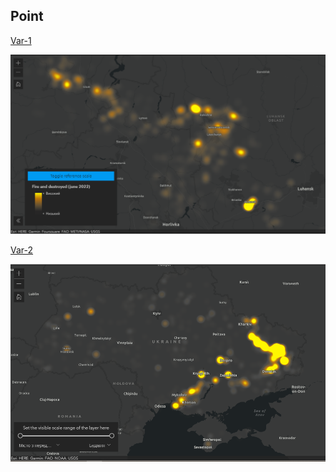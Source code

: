 
## Point




[Var-1](https://sergeyshchus.github.io/GIS-API/Fire_and_destroyed_june_2022.html)

![Var-1](https://github.com/SergeyShchus/30DayMapChallenge_2022/blob/main/day_1/Fire_and_destroyed_june_2022_prev.PNG?raw=true)



[Var-2](https://sergeyshchus.github.io/GIS-API/Fire_and_destroyed_visible_range_june_2022.html)

![Var-2](https://github.com/SergeyShchus/30DayMapChallenge_2022/blob/main/day_1/Fire_and_destroyed_june_2022_prev2.PNG?raw=true)
